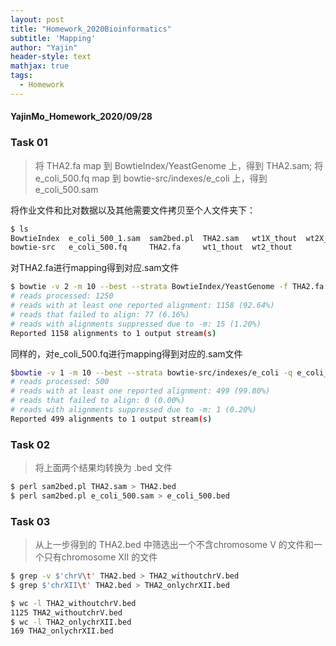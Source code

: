 ```yaml
---
layout: post
title: "Homework_2020Bioinformatics"
subtitle: 'Mapping'
author: "Yajin"
header-style: text
mathjax: true
tags:
  - Homework
---
```


#### YajinMo_Homework_2020/09/28

### Task 01 

>将 THA2.fa map 到 BowtieIndex/YeastGenome 上，得到 THA2.sam; 将 e_coli_500.fq map 到 bowtie-src/indexes/e_coli 上，得到 e_coli_500.sam

将作业文件和比对数据以及其他需要文件拷贝至个人文件夹下：

```bash
$ ls
BowtieIndex  e_coli_500_1.sam  sam2bed.pl  THA2.sam   wt1X_thout  wt2X_thout
bowtie-src   e_coli_500.fq     THA2.fa     wt1_thout  wt2_thout
```
对THA2.fa进行mapping得到对应.sam文件

```bash
$ bowtie -v 2 -m 10 --best --strata BowtieIndex/YeastGenome -f THA2.fa -S THA2.sam
# reads processed: 1250
# reads with at least one reported alignment: 1158 (92.64%)
# reads that failed to align: 77 (6.16%)
# reads with alignments suppressed due to -m: 15 (1.20%)
Reported 1158 alignments to 1 output stream(s)
```

同样的，对e_coli_500.fq进行mapping得到对应的.sam文件

```bash
$bowtie -v 1 -m 10 --best --strata bowtie-src/indexes/e_coli -q e_coli_500.fq -S e_coli_500.sam
# reads processed: 500
# reads with at least one reported alignment: 499 (99.80%)
# reads that failed to align: 0 (0.00%)
# reads with alignments suppressed due to -m: 1 (0.20%)
Reported 499 alignments to 1 output stream(s)
```

### Task 02 

>将上面两个结果均转换为 .bed 文件

```bash
$ perl sam2bed.pl THA2.sam > THA2.bed
$ perl sam2bed.pl e_coli_500.sam > e_coli_500.bed
```

### Task 03 

>从上一步得到的 THA2.bed 中筛选出一个不含chromosome V 的文件和一个只有chromosome XII 的文件 

```bash
$ grep -v $'chrV\t' THA2.bed > THA2_withoutchrV.bed    
$ grep $'chrXII\t' THA2.bed > THA2_onlychrXII.bed    

$ wc -l THA2_withoutchrV.bed
1125 THA2_withoutchrV.bed
$ wc -l THA2_onlychrXII.bed
169 THA2_onlychrXII.bed
```
